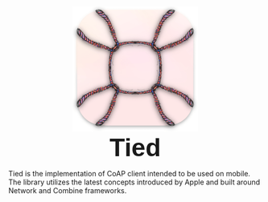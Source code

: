 <p align="center">
<img src="Sources/Resources/TiedPng.png" alt="Tied Icon" title="Tied" height="250"/><br>
<span style="font-weight:700;font-size:50px;font-family:arial;"> Tied
</span>
</p>
Tied is the implementation of CoAP client intended to be used on mobile. The library utilizes the latest concepts introduced by Apple and built around Network and Combine frameworks.
